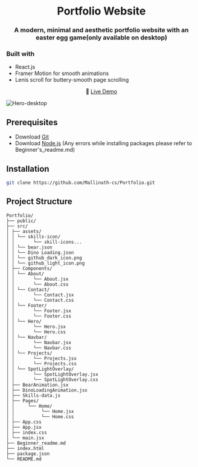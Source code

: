 <h1 align="center">Portfolio Website</h1>
<h3 align="center">A modern, minimal and aesthetic portfolio website with an easter egg game(only available on desktop)</h3>

### Built with 
- React.js  
- Framer Motion for smooth animations  
- Lenis scroll for buttery-smooth page scrolling
<p align="center">
  🔗 <a href="https://mallinath-portfolio.netlify.app/" target="_blank">Live Demo</a>
</p>
<img alt="Hero-desktop" src="https://github.com/user-attachments/assets/ebb0badf-d302-4d09-8199-8c7af35c76c9" />

## Prerequisites
- Download <a href="https://git-scm.com/downloads" target="_blank">Git</a>
- Download <a href="https://nodejs.org/en/download" target="_blank">Node.js</a> (Any errors while installing packages please refer to Beginner's_readme.md)

## Installation
```bash
git clone https://github.com/Mallinath-cs/Portfolio.git
```

## Project Structure
```
Portfolio/
├── public/
├── src/
│ ├── assets/
│ │ └── skills-icon/
│ │       └── skill-icons...
│ │ └── bear.json
│ │ └── Dino Loading.json
│ │ └── github_dark_icon.png
│ │ └── github_light_icon.png
│ ├── Components/
│ │ └── About/
│ │       └── About.jsx
│ │       └── About.css
│ │ └── Contact/
│ │       └── Contact.jsx
│ │       └── Contact.css
│ │ └── Footer/
│ │       └── Footer.jsx
│ │       └── Footer.css
│ │ └── Hero/
│ │       └── Hero.jsx
│ │       └── Hero.css
│ │ └── Navbar/
│ │       └── Navbar.jsx
│ │       └── Navbar.css
│ │ └── Projects/
│ │       └── Projects.jsx
│ │       └── Projects.css
│ │ └── SpotLightOverlay/
│ │       └── SpotLightOverlay.jsx
│ │       └── SpotLightOverlay.css
│ ├── BearAnimation.jsx
│ ├── DinoLoadingAnimation.jsx
│ ├── Skills-data.js
│ ├── Pages/
│ │     └── Home/
│ │          └── Home.jsx
│ │          └── Home.css
│ ├── App.css
│ ├── App.jsx
│ ├── index.css
│ └── main.jsx
├── Beginner_readme.md
├── index.html
├── package.json
└── README.md
```
